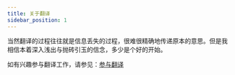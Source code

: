 ```yaml
---
title: 关于翻译
sidebar_position: 1
---
```


当然翻译的过程往往就是信息丢失的过程，很难很精确地传递原本的意思。但是我相信本着深入浅出与抛砖引玉的信念，多少是个好的开始。

如有兴趣参与翻译工作，请参见：[参与翻译](/translation/how-to-join)
